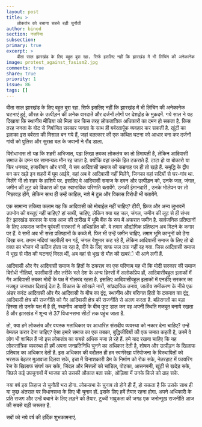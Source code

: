 ```yaml
---
layout: post
title: >
    लोकतंत्र को बचाना सबसे बड़ी चुनौती
author: binod
section: नजरिया
subsection:
primary: true
excerpt: >
    बीता साल झारखंड के लिए बहुत बुरा रहा. सिर्फ इसलिए नहीं कि झारखंड में भी लिंचिंग की अनेकानेक घटनाएं हुई, औरत के उत्पीड़न की अनेक वारदातें और दर्जनों लोगों पर देशद्रोह के मुकदमें. गये साल ने यह दिखाया कि स्थानीय मीडिया को मिला कर किस तरह लोकतांत्रिक अधिकारों का दमन हो सकता है.
image: protest_against_fasism2.jpg
comments: true
share: true
priority: 1
issue: 86
tags: []
---
```


बीता साल झारखंड के लिए बहुत बुरा रहा. सिर्फ इसलिए नहीं कि झारखंड में भी लिंचिंग की अनेकानेक घटनाएं हुई, औरत के उत्पीड़न की अनेक वारदातें और दर्जनों लोगों पर देशद्रोह के मुकदमें. गये साल ने यह दिखाया कि स्थानीय मीडिया को मिला कर किस तरह लोकतांत्रिक अधिकारों का दमन हो सकता है. किस तरह जनता के वोट से निर्वाचित सरकार जनता के साथ ही बर्बरतार्पूक व्यवहार कर सकती है. खूंटी का इलाका इस बर्बरता की मिसाल बन गये हैं, जहां बलत्कार की एक कथित घटना को आधार बना कर दर्जनों गांवों को पुलिस और सुरक्षा बल के जवानों ने रौंद डाला.

विरोधाभास तो यह कि शहरी अभिजात, पढ़ा लिखा तबका लोकतंत्र का तो हिमायती है, लेकिन आदिवासी समाज के दमन पर सामान्यतः मौन रह जाता है. क्योंकि वहां उनके हित टकराते हैं. टाटा हो या बोकारो या फिर धनबाद, हजारीबाग और रांची, ये सब आदिवासी समाज की कब्रगाह पर ही तो खड़े हैं. समृद्धि के द्वीप बन कर खड़े इन शहरों में घूम आईये, वहां अब वे आदिवासी नहीं मिलेंगे, जिनका वहां सदियों से घर-गांव था. मिलेंगे भी तो शहर के हाशिये पर. इसलिए वे आदिवासी समाज के दमन और उत्पीड़न को, उनके जल, जंगल, जमीन की लूट को विकास की एक स्वाभाविक परिणति बतायेंगे. उनकी ईमानदारी , उनके भोलेपन पर तो निछावड़ होंगे, लेकिन साथ ही उन्हें काहिल, नशे में टुन्न और विकास विरोधी भी बतायेंगे.

एक सामान्य तकिया कलाम यह कि आदिवासी को मोबाईल नहीं चाहिए? टीवी, फ्रिज और अन्य लुभावनें उपभोग की वस्तुएं नहीं चाहिए? हां साथी, चाहिए, लेकिन क्या यह जल, जंगल, जमीन की लूट से ही संभव है? झारखंड सरकार के पास आज की तारीख में भूमि बैंक के रूप में अफरात जमीन है. सार्वजनिक प्रतिष्ठानों के लिए अफरात जमीन पूर्ववर्ती सरकारों ने अधिग्रहित की. वे तमाम औद्योगिक प्रतिष्ठान अब मिटने के कगार पर हैं. वे सभी अब भी सत्ता प्रतिष्ठानों के कब्जे में. फिर भी उन्हें जमीन चाहिए. तमाम भूमि कानूनों को ठेंगा दिखा कर. तमाम नदियां जहरीली बन गई, जंगल बेशुमार कट रहे हैं, लेकिन आदिवासी समाज के  लिए तो दो वक्त का भोजन भी कठिन होता जा रहा है, पीने के लिए साफ जल तक नहीं रह गया. जिस आदिवासी समाज में भूख से मौत की घटनाएं विरल थीं, अब वहां से भूख से मौत की खबरंे भी आने लगी हैं.

आदिवासी और गैर आदिवासी समाज के हितों के टकराव का एक परिणाम यह भी कि मोदी सरकार की समाज विरोधी नीतियां, फासीवादी तौर तरीके भले देश के अन्य हिस्सों में अलोकप्रिय हों, आदिवासीबहुल इलाकों में गैर आदिवासी तबका मोदी के पक्ष में गोलबंद रहता है. इसलिए आदिवासीबहुल इलाकों में एनडीए सरकार का मजबूत जनाधार दिखाई देता है. विकास के खोखले नारों, सांप्रदायिक तनाव, जातीय समीकरण के नीचे एक अंडर करंट आदिवासी और गैर आदिवासी के बीच का द्वंद्व, स्थानीय और बरिागत हितों के टकराव का द्वंद्व, आदिवासी क्षेत्र की राजनीति को गैर आदिवासी क्षेत्र की राजनीति से अलग करता है. बहिरागतों का बड़ा हिस्सा तो उनके पक्ष में है ही, स्थानीय आबादी के बीच फूट डाल कर वह अपनी स्थिति मजबूत बनाये रखता है और झारखंड में शून्य से 37 विधानसभा सीटों तक पहुंच जाता है.

तो, क्या हमे लोकतंत्र और वयस्क मताधिकार पर आधारित संसदीय व्यवस्था को नकार देना चाहिए? उन्हें बेमतल करार देना चाहिए? ऐसा हमारे समाज का एक तबका, बुद्धिजीवियों की एक जमात कहती है, उनमें वे लोग भी शामिल हैं जो इस लोकतंत्र का सबसे अधिक मजा ले रहे हैं. हमे याद रखना चाहिए कि यह लोकतांत्रिक व्यवस्था ही हमें अपना जनप्रतिनिधि चुनने का अधिकार देती है, शोषण और उत्पीड़न के खिलाफ प्रतिवाद का अधिकार देती है. इस अधिकार की बदौलत ही हम स्वर्णरेखा परियोजना के विस्थापितों को भरसक बेहतर मुआवजा दिलवा सके, इचा में विनाशकारी डैम के निर्माण को रोक सके, नेतरहाट में फायरिंग रेज के खिलाफ संघर्ष कर सके, जिंदल और मित्तलों को चांडिल, पोटका, आसनबनी, खूंटी से खदेड़ सके, पिछले कई उपचुनावों में भाजपा को उसकी औकात बता सके, ओड़िशा में उनके किले को ढाह सके.

नया वर्ष इस लिहाज से चुनौती भरा होगा. लोकसभा के चुनाव तो होने ही हैं, हो सकता है कि उसके साथ ही या कुछ अंतराल पर विधानसभा के लिए भी चुनाव हों. इसके लिए हमें तैयार रहना होगा. अपने अधिकारोें के प्रति सजग और उन्हें बचाने के लिए लड़ने को तैयार. टुच्ची भावुकता की जगह एक जनोन्मुख राजनीति आज की सबसे बड़ी जरूरत है.

सबों को नये वर्ष की हर्दिक शुभकामनाएं.